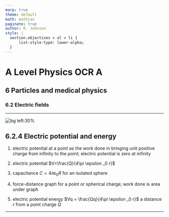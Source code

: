 ```yaml
---
marp: true
theme: default
math: mathjax
paginate: true
author: R. Johnson
style: |
  section.objectives > ol > li {
      list-style-type: lower-alpha;
  }
---
```


# A Level Physics OCR A
## 6 Particles and medical physics
### 6.2 Electric fields

---

<!-- _class: objectives -->

![bg left:30%](https://images.unsplash.com/photo-1492962827063-e5ea0d8c01f5?ixlib=rb-4.0.3&ixid=MnwxMjA3fDB8MHxwaG90by1wYWdlfHx8fGVufDB8fHx8&auto=format&fit=crop&w=2121&q=80)
## 6.2.4 Electric potential and energy


1. electric potential at a point as the work done in bringing unit positive charge from infinity to the point; electric potential is zero at infinity

2. electric potential $V=\frac{Q}{4\pi \epsilon _0 r}$

3. capacitance $C=4\pi \epsilon _0 R$ for an isolated sphere

4. force-distance graph for a point or spherical charge; work done is area under graph

5. electric potential energy $Vq = \frac{Qq}{4\pi \epsilon _0 r}$ a distance $r$ from a point charge $Q$



---